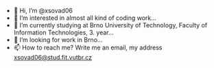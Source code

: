 - 👋 Hi, I’m @xsovad06
- 👀 I’m interested in almost all kind of coding work...
- 🌱 I’m currently studying at Brno University of Technology, Faculty of Information Technologies, 3. year...
- 💞️ I’m looking for work in Brno...
- 📫 How to reach me? Write me an email, my address xsovad06@stud.fit.vutbr.cz

<!---
xsovad06/xsovad06 is a ✨ special ✨ repository because its `README.md` (this file) appears on your GitHub profile.
You can click the Preview link to take a look at your changes.
--->
